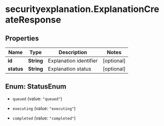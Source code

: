 # securityexplanation.ExplanationCreateResponse

## Properties

Name | Type | Description | Notes
------------ | ------------- | ------------- | -------------
**id** | **String** | Explanation identifier | [optional] 
**status** | **String** | Explanation status | [optional] 



## Enum: StatusEnum


* `queued` (value: `"queued"`)

* `executing` (value: `"executing"`)

* `completed` (value: `"completed"`)




